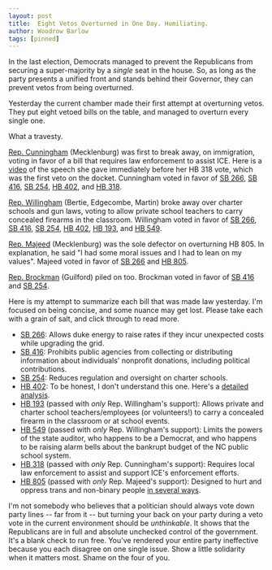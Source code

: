 ```yaml
---
layout: post
title:  Eight Vetos Overturned in One Day. Humiliating.
author: Woodrow Barlow
tags: [pinned]
---
```


In the last election, Democrats managed to prevent the Republicans from securing a super-majority by a *single* seat in the house. So, as long as the party presents a unified front and stands behind their Governor, they can prevent vetos from being overturned.

Yesterday the current chamber made their first attempt at overturning vetos. They put eight vetoed bills on the table, and managed to overturn every single one.

What a travesty.

[Rep. Cunningham](https://www.ncleg.gov/Members/Biography/H/642) (Mecklenburg) was first to break away, on immigration, voting in favor of a bill that requires law enforcement to assist ICE. Here is a [video](https://www.newsobserver.com/news/politics-government/article311509383.html) of the speech she gave immediately before her HB 318 vote, which was the first veto on the docket. Cunningham voted in favor of [SB 266](https://www.ncleg.gov/Legislation/Votes/RollCallVoteTranscript/2025/H/586), [SB 416](https://www.ncleg.gov/Legislation/Votes/RollCallVoteTranscript/2025/H/588), [SB 254](https://www.ncleg.gov/Legislation/Votes/RollCallVoteTranscript/2025/H/590), [HB 402](https://www.ncleg.gov/Legislation/Votes/RollCallVoteTranscript/2025/H/580), and [HB 318](https://www.ncleg.gov/Legislation/Votes/RollCallVoteTranscript/2025/H/578).

[Rep. Willingham](https://www.ncleg.gov/Members/Biography/H/700) (Bertie, Edgecombe, Martin) broke away over charter schools and gun laws, voting to allow private school teachers to carry concealed firearms in the classroom. Willingham voted in favor of [SB 266](https://www.ncleg.gov/Legislation/Votes/RollCallVoteTranscript/2025/H/586), [SB 416](https://www.ncleg.gov/Legislation/Votes/RollCallVoteTranscript/2025/H/588), [SB 254](https://www.ncleg.gov/Legislation/Votes/RollCallVoteTranscript/2025/H/590), [HB 402](https://www.ncleg.gov/Legislation/Votes/RollCallVoteTranscript/2025/H/580), [HB 193](https://www.ncleg.gov/Legislation/Votes/RollCallVoteTranscript/2025/H/576), and [HB 549](https://www.ncleg.gov/Legislation/Votes/RollCallVoteTranscript/2025/H/582).

[Rep. Majeed](https://www.ncleg.gov/Members/Biography/H/752) (Mecklenburg) was the sole defector on overturning HB 805. In explanation, he said "I had some moral issues and I had to lean on my values". Majeed voted in favor of [SB 266](https://www.ncleg.gov/Legislation/Votes/RollCallVoteTranscript/2025/H/586) and [HB 805](https://www.ncleg.gov/Legislation/Votes/RollCallVoteTranscript/2025/H/584).

[Rep. Brockman](https://www.ncleg.gov/Members/Biography/H/691) (Guilford) piled on too. Brockman voted in favor of [SB 416](https://www.ncleg.gov/Legislation/Votes/RollCallVoteTranscript/2025/H/588) and [SB 254](https://www.ncleg.gov/Legislation/Votes/RollCallVoteTranscript/2025/H/590).

Here is my attempt to summarize each bill that was made law yesterday. I'm focused on being concise, and some nuance may get lost. Please take each with a grain of salt, and click through to read more.

* [SB 266](https://www.ncleg.gov/Sessions/2025/Bills/Senate/PDF/S266v7.pdf): Allows duke energy to raise rates if they incur unexpected costs while upgrading the grid.
* [SB 416](https://www.ncleg.gov/Sessions/2025/Bills/Senate/PDF/S416v6.pdf): Prohibits public agencies from collecting or distributing information about individuals' nonprofit donations, including political contributions.
* [SB 254](https://www.ncleg.gov/Sessions/2025/Bills/Senate/PDF/S254v5.pdf): Reduces regulation and oversight on charter schools.
* [HB 402](https://www.ncleg.gov/Sessions/2025/Bills/House/PDF/H402v6.pdf): To be honest, I don't understand this one. Here's a [detailed analysis](https://news.ballotpedia.org/2025/05/27/north-carolina-house-passes-bill-to-increase-legislative-control-of-rulemaking/).
* [HB 193](https://www.ncleg.gov/Sessions/2025/Bills/House/PDF/H193v5.pdf) (passed with *only* Rep. Willingham's support): Allows private and charter school teachers/employees (or volunteers!) to carry a concealed firearm in the classroom or at school events.
* [HB 549](https://www.ncleg.gov/Sessions/2025/Bills/House/PDF/H549v7.pdf) (passed with *only* Rep. Willingham's support): Limits the powers of the state auditor, who happens to be a Democrat, and who happens to be raising alarm bells about the bankrupt budget of the NC public school system.
* [HB 318](https://www.ncleg.gov/Sessions/2025/Bills/House/PDF/H318v6.pdf) (passed with *only* Rep. Cunningham's support): Requires local law enforcement to assist and support ICE's enforcement efforts.
* [HB 805](https://www.ncleg.gov/Sessions/2025/Bills/House/PDF/H805v6.pdf) (passed with *only* Rep. Majeed's support): Designed to hurt and oppress trans and non-binary people [in several ways](https://www.acluofnorthcarolina.org/en/legislation/hb-805-anti-transschool-censorship-bill).

I'm not somebody who believes that a politician should always vote down party lines -- far from it -- but turning your back on your party during a veto vote in the current environment should be *unthinkable*. It shows that the Republicans are in full and absolute unchecked control of the government. It's a blank check to run free. You've rendered your entire party ineffective because you each disagree on one single issue. Show a little solidarity when it matters most. Shame on the four of you.
